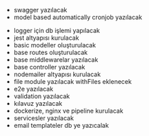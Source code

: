 - swagger yazılacak
- model based automatically cronjob yazılacak
<!-- - i18n yazılacak -->
- logger için db işlemi yapılacak
- jest altyapısı kurulacak
- basic modeller oluşturulacak
- base routes oluşturulacak
- base middlewarelar yazılacak
- base controller yazılacak
- nodemailer altyapısı kurulacak
- file module yazılacak withFiles eklenecek
- e2e yazılacak
- validation yazılacak
- kılavuz yazılacak
- dockerize, nginx ve pipeline kurulacak
- servicesler yazılacak
- email templateler db ye yazıcalak
